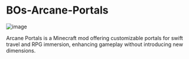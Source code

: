 # BOs-Arcane-Portals

![image](https://github.com/MarkusBordihn/BOs-Arcane-Portals/assets/12183293/6668facb-f85a-45c7-bd39-0c2c7ea7b48a)

Arcane Portals is a Minecraft mod offering customizable portals for swift travel and RPG immersion, enhancing gameplay without introducing new dimensions.
